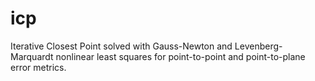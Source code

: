 # icp
Iterative Closest Point solved with Gauss-Newton and Levenberg-Marquardt nonlinear least squares for point-to-point and point-to-plane error metrics. 
